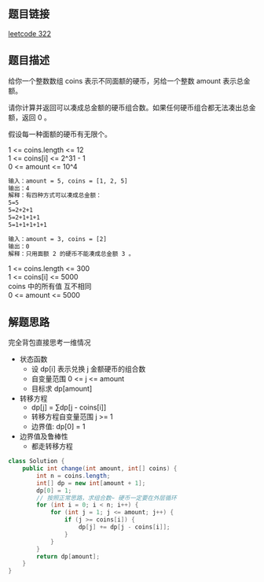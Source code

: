 ## 题目链接

[leetcode 322](https://leetcode.cn/problems/coin-change/)  

## 题目描述

给你一个整数数组 coins 表示不同面额的硬币，另给一个整数 amount 表示总金额。  

请你计算并返回可以凑成总金额的硬币组合数。如果任何硬币组合都无法凑出总金额，返回 0 。  

假设每一种面额的硬币有无限个。   

1 <= coins.length <= 12  
1 <= coins[i] <= 2^31 - 1  
0 <= amount <= 10^4  

```html
输入：amount = 5, coins = [1, 2, 5]
输出：4
解释：有四种方式可以凑成总金额：
5=5
5=2+2+1
5=2+1+1+1
5=1+1+1+1+1

输入：amount = 3, coins = [2]
输出：0
解释：只用面额 2 的硬币不能凑成总金额 3 。
```

1 <= coins.length <= 300   
1 <= coins[i] <= 5000  
coins 中的所有值 互不相同  
0 <= amount <= 5000  

## 解题思路    

完全背包直接思考一维情况

- 状态函数
  - 设 dp[i] 表示兑换 j 金额硬币的组合数
  - 自变量范围 0 <= j <= amount
  - 目标求 dp[amount]
- 转移方程
  - dp[j] = ∑dp[j - coins[i]]
  - 转移方程自变量范围 j >= 1
  - 边界值: dp[0] = 1 
- 边界值及鲁棒性
  - 都走转移方程

```java
class Solution {
    public int change(int amount, int[] coins) {
        int n = coins.length;
        int[] dp = new int[amount + 1];
        dp[0] = 1;
        // 按照正常思路，求组合数~ 硬币一定要在外层循环
        for (int i = 0; i < n; i++) {
            for (int j = 1; j <= amount; j++) {
                if (j >= coins[i]) {
                    dp[j] += dp[j - coins[i]];
                }
            }
        }
        return dp[amount];
    }
}
```



